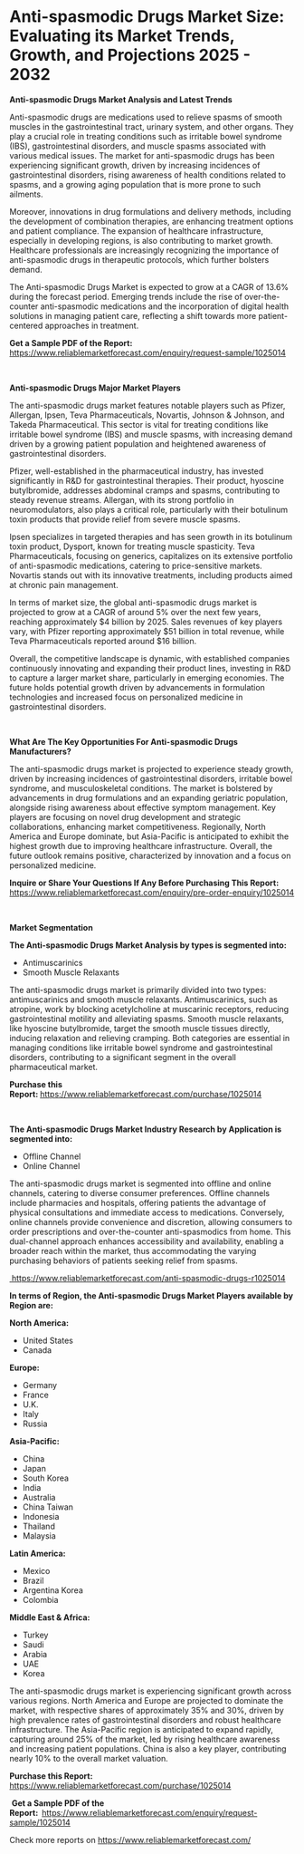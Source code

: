 <p><h1>Anti-spasmodic Drugs Market Size: Evaluating its Market Trends, Growth, and Projections 2025 - 2032</h1></p><p><strong>Anti-spasmodic Drugs Market Analysis and Latest Trends</strong></p>
<p><p>Anti-spasmodic drugs are medications used to relieve spasms of smooth muscles in the gastrointestinal tract, urinary system, and other organs. They play a crucial role in treating conditions such as irritable bowel syndrome (IBS), gastrointestinal disorders, and muscle spasms associated with various medical issues. The market for anti-spasmodic drugs has been experiencing significant growth, driven by increasing incidences of gastrointestinal disorders, rising awareness of health conditions related to spasms, and a growing aging population that is more prone to such ailments.</p><p>Moreover, innovations in drug formulations and delivery methods, including the development of combination therapies, are enhancing treatment options and patient compliance. The expansion of healthcare infrastructure, especially in developing regions, is also contributing to market growth. Healthcare professionals are increasingly recognizing the importance of anti-spasmodic drugs in therapeutic protocols, which further bolsters demand.</p><p>The Anti-spasmodic Drugs Market is expected to grow at a CAGR of 13.6% during the forecast period. Emerging trends include the rise of over-the-counter anti-spasmodic medications and the incorporation of digital health solutions in managing patient care, reflecting a shift towards more patient-centered approaches in treatment.</p></p>
<p><strong>Get a Sample PDF of the Report:&nbsp;</strong> <a href="https://www.reliablemarketforecast.com/enquiry/request-sample/1025014?utm_campaign=2299&utm_medium=2&utm_source=Github&utm_content=ia&utm_term=09032025&utm_id=anti-spasmodic-drugs">https://www.reliablemarketforecast.com/enquiry/request-sample/1025014</a></p>
<p>&nbsp;</p>
<p><strong>Anti-spasmodic Drugs Major Market Players</strong></p>
<p><p>The anti-spasmodic drugs market features notable players such as Pfizer, Allergan, Ipsen, Teva Pharmaceuticals, Novartis, Johnson & Johnson, and Takeda Pharmaceutical. This sector is vital for treating conditions like irritable bowel syndrome (IBS) and muscle spasms, with increasing demand driven by a growing patient population and heightened awareness of gastrointestinal disorders.</p><p>Pfizer, well-established in the pharmaceutical industry, has invested significantly in R&D for gastrointestinal therapies. Their product, hyoscine butylbromide, addresses abdominal cramps and spasms, contributing to steady revenue streams. Allergan, with its strong portfolio in neuromodulators, also plays a critical role, particularly with their botulinum toxin products that provide relief from severe muscle spasms.</p><p>Ipsen specializes in targeted therapies and has seen growth in its botulinum toxin product, Dysport, known for treating muscle spasticity. Teva Pharmaceuticals, focusing on generics, capitalizes on its extensive portfolio of anti-spasmodic medications, catering to price-sensitive markets. Novartis stands out with its innovative treatments, including products aimed at chronic pain management.</p><p>In terms of market size, the global anti-spasmodic drugs market is projected to grow at a CAGR of around 5% over the next few years, reaching approximately $4 billion by 2025. Sales revenues of key players vary, with Pfizer reporting approximately $51 billion in total revenue, while Teva Pharmaceuticals reported around $16 billion.</p><p>Overall, the competitive landscape is dynamic, with established companies continuously innovating and expanding their product lines, investing in R&D to capture a larger market share, particularly in emerging economies. The future holds potential growth driven by advancements in formulation technologies and increased focus on personalized medicine in gastrointestinal disorders.</p></p>
<p>&nbsp;</p>
<p><strong>What Are The Key Opportunities For Anti-spasmodic Drugs Manufacturers?</strong></p>
<p><p>The anti-spasmodic drugs market is projected to experience steady growth, driven by increasing incidences of gastrointestinal disorders, irritable bowel syndrome, and musculoskeletal conditions. The market is bolstered by advancements in drug formulations and an expanding geriatric population, alongside rising awareness about effective symptom management. Key players are focusing on novel drug development and strategic collaborations, enhancing market competitiveness. Regionally, North America and Europe dominate, but Asia-Pacific is anticipated to exhibit the highest growth due to improving healthcare infrastructure. Overall, the future outlook remains positive, characterized by innovation and a focus on personalized medicine.</p></p>
<p><strong>Inquire or Share Your Questions If Any Before Purchasing This Report:</strong> <a href="https://www.reliablemarketforecast.com/enquiry/pre-order-enquiry/1025014?utm_campaign=2299&utm_medium=2&utm_source=Github&utm_content=ia&utm_term=09032025&utm_id=anti-spasmodic-drugs">https://www.reliablemarketforecast.com/enquiry/pre-order-enquiry/1025014</a></p>
<p>&nbsp;</p>
<p><strong>Market Segmentation</strong></p>
<p><strong>The Anti-spasmodic Drugs Market Analysis by types is segmented into:</strong></p>
<p><ul><li>Antimuscarinics</li><li>Smooth Muscle Relaxants</li></ul></p>
<p><p>The anti-spasmodic drugs market is primarily divided into two types: antimuscarinics and smooth muscle relaxants. Antimuscarinics, such as atropine, work by blocking acetylcholine at muscarinic receptors, reducing gastrointestinal motility and alleviating spasms. Smooth muscle relaxants, like hyoscine butylbromide, target the smooth muscle tissues directly, inducing relaxation and relieving cramping. Both categories are essential in managing conditions like irritable bowel syndrome and gastrointestinal disorders, contributing to a significant segment in the overall pharmaceutical market.</p></p>
<p><strong>Purchase this Report:&nbsp;</strong><a href="https://www.reliablemarketforecast.com/purchase/1025014?utm_campaign=2299&utm_medium=2&utm_source=Github&utm_content=ia&utm_term=09032025&utm_id=anti-spasmodic-drugs">https://www.reliablemarketforecast.com/purchase/1025014</a></p>
<p>&nbsp;</p>
<p><strong>The Anti-spasmodic Drugs Market Industry Research by Application is segmented into:</strong></p>
<p><ul><li>Offline Channel</li><li>Online Channel</li></ul></p>
<p><p>The anti-spasmodic drugs market is segmented into offline and online channels, catering to diverse consumer preferences. Offline channels include pharmacies and hospitals, offering patients the advantage of physical consultations and immediate access to medications. Conversely, online channels provide convenience and discretion, allowing consumers to order prescriptions and over-the-counter anti-spasmodics from home. This dual-channel approach enhances accessibility and availability, enabling a broader reach within the market, thus accommodating the varying purchasing behaviors of patients seeking relief from spasms.</p></p>
<p><a href="https://www.reliablemarketforecast.com/anti-spasmodic-drugs-r1025014?utm_campaign=2299&utm_medium=2&utm_source=Github&utm_content=ia&utm_term=09032025&utm_id=anti-spasmodic-drugs">&nbsp;https://www.reliablemarketforecast.com/anti-spasmodic-drugs-r1025014</a></p>
<p><strong>In terms of Region, the Anti-spasmodic Drugs Market Players available by Region are:</strong></p>
<p>
    <p> <strong> North America: </strong>
        <ul>
            <li>United States</li>
            <li>Canada</li>
        </ul>
        </p> 
    <p> <strong> Europe: </strong>
        <ul>
            <li>Germany</li>
            <li>France</li>
            <li>U.K.</li>
            <li>Italy</li>
            <li>Russia</li>
        </ul>
        </p> 
    <p> <strong> Asia-Pacific: </strong>
        <ul>
            <li>China</li>
            <li>Japan</li>
            <li>South Korea</li>
            <li>India</li>
            <li>Australia</li>
            <li>China Taiwan</li>
            <li>Indonesia</li>
            <li>Thailand</li>
            <li>Malaysia</li>
        </ul>
        </p> 
    <p> <strong> Latin America: </strong>
        <ul>
            <li>Mexico</li>
            <li>Brazil</li>
            <li>Argentina Korea</li>
            <li>Colombia</li>
        </ul>
        </p> 
    <p> <strong> Middle East & Africa: </strong>
        <ul>
            <li>Turkey</li>
            <li>Saudi</li>
            <li>Arabia</li>
            <li>UAE</li>
            <li>Korea</li>
        </ul>
    </p>
    </p>
<p><p>The anti-spasmodic drugs market is experiencing significant growth across various regions. North America and Europe are projected to dominate the market, with respective shares of approximately 35% and 30%, driven by high prevalence rates of gastrointestinal disorders and robust healthcare infrastructure. The Asia-Pacific region is anticipated to expand rapidly, capturing around 25% of the market, led by rising healthcare awareness and increasing patient populations. China is also a key player, contributing nearly 10% to the overall market valuation.</p></p>
<p><strong>Purchase this Report: </strong><a href="https://www.reliablemarketforecast.com/purchase/1025014?utm_campaign=2299&utm_medium=2&utm_source=Github&utm_content=ia&utm_term=09032025&utm_id=anti-spasmodic-drugs">https://www.reliablemarketforecast.com/purchase/1025014</a></p>
<p>&nbsp;<strong>Get a Sample PDF of the Report:&nbsp;&nbsp;</strong><a href="https://www.reliablemarketforecast.com/enquiry/request-sample/1025014?utm_campaign=2299&utm_medium=2&utm_source=Github&utm_content=ia&utm_term=09032025&utm_id=anti-spasmodic-drugs">https://www.reliablemarketforecast.com/enquiry/request-sample/1025014</a></p>
<p><strong></strong></p>
<p>Check more reports on <a href="https://www.reliablemarketforecast.com/?utm_campaign=2299&utm_medium=2&utm_source=Github&utm_content=ia&utm_term=09032025&utm_id=anti-spasmodic-drugs">https://www.reliablemarketforecast.com/</a></p>
